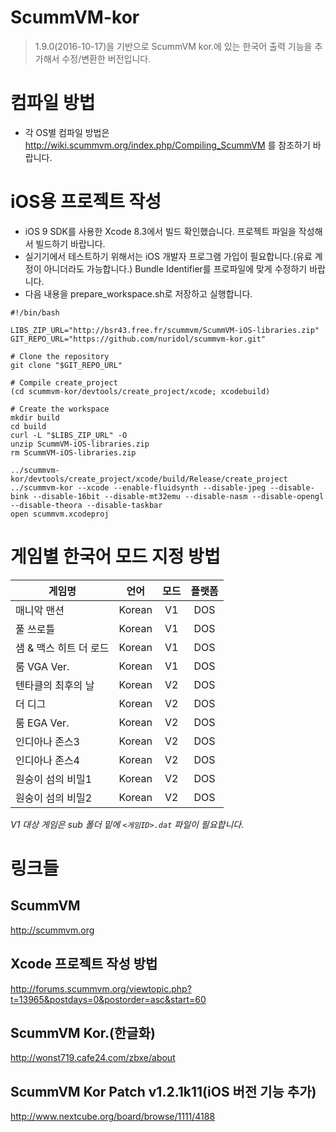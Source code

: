ScummVM-kor
===========

>1.9.0(2016-10-17)을 기반으로 ScummVM kor.에 있는 한국어 출력 기능을 추가해서 수정/변환한 버전입니다.

# 컴파일 방법
+ 각 OS별 컴파일 방법은 http://wiki.scummvm.org/index.php/Compiling_ScummVM 를 참조하기 바랍니다.

# iOS용 프로젝트 작성
- iOS 9 SDK를 사용한 Xcode 8.3에서 빌드 확인했습니다. 프로젝트 파일을 작성해서 빌드하기 바랍니다.
- 실기기에서 테스트하기 위해서는 iOS 개발자 프로그램 가입이 필요합니다.(유료 계정이 아니더라도 가능합니다.) Bundle Identifier를 프로파일에 맞게 수정하기 바랍니다.
- 다음 내용을 prepare_workspace.sh로 저장하고 실행합니다.

```
#!/bin/bash 

LIBS_ZIP_URL="http://bsr43.free.fr/scummvm/ScummVM-iOS-libraries.zip" 
GIT_REPO_URL="https://github.com/nuridol/scummvm-kor.git" 

# Clone the repository 
git clone "$GIT_REPO_URL" 

# Compile create_project 
(cd scummvm-kor/devtools/create_project/xcode; xcodebuild) 

# Create the workspace 
mkdir build 
cd build 
curl -L "$LIBS_ZIP_URL" -O 
unzip ScummVM-iOS-libraries.zip 
rm ScummVM-iOS-libraries.zip 

../scummvm-kor/devtools/create_project/xcode/build/Release/create_project ../scummvm-kor --xcode --enable-fluidsynth --disable-jpeg --disable-bink --disable-16bit --disable-mt32emu --disable-nasm --disable-opengl --disable-theora --disable-taskbar 
open scummvm.xcodeproj
```

# 게임별 한국어 모드 지정 방법
| 게임명              | 언어  | 모드  | 플랫폼 |
| ----------------- |:----:|:-----:|:-----:|
| 매니악 맨션          |Korean| V1   | DOS |
| 풀 쓰로틀            |Korean| V1   | DOS |
| 샘 & 맥스 히트 더 로드 |Korean| V1   | DOS |
| 룸 VGA Ver.        |Korean| V1   | DOS |
| 텐타클의 최후의 날     |Korean| V2   | DOS |
| 더 디그             |Korean| V2   | DOS |
| 룸 EGA Ver.        |Korean| V2   | DOS |
| 인디아나 존스3        |Korean| V2   | DOS |
| 인디아나 존스4        |Korean| V2   | DOS |
| 원숭이 섬의 비밀1     |Korean| V2   | DOS |
| 원숭이 섬의 비밀2     |Korean| V2   | DOS |

*V1 대상 게임은 sub 폴더 밑에 ``<게임ID>.dat`` 파일이 필요합니다.*

# 링크들
## ScummVM
http://scummvm.org

## Xcode 프로젝트 작성 방법
http://forums.scummvm.org/viewtopic.php?t=13965&postdays=0&postorder=asc&start=60

## ScummVM Kor.(한글화)
http://wonst719.cafe24.com/zbxe/about

## ScummVM Kor Patch v1.2.1k11(iOS 버전 기능 추가)
http://www.nextcube.org/board/browse/1111/4188
